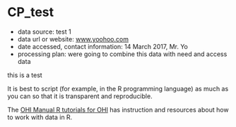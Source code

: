 # CP_test

- data source: test 1
- data url or website: www.yoohoo.com
- date accessed, contact information: 14 March 2017, Mr. Yo
- processing plan: were going to combine this data with need and access data

this is a test

It is best to script (for example, in the R programming language) as much as you can so that it is transparent and reproducible. 

The [OHI Manual R tutorials for OHI](http://ohi-science.org/manual/#appendix-5-r-tutorials-for-ohi) has instruction and resources about how to work with data in R. 
